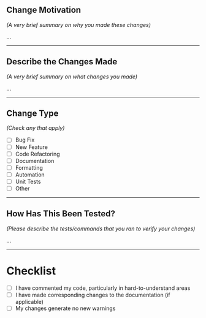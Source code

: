 ## Change Motivation

_(A very brief summary on why you made these changes)_

...

---

## Describe the Changes Made

_(A very brief summary on what changes you made)_

...

---

## Change Type

_(Check any that apply)_

- [ ] Bug Fix
- [ ] New Feature
- [ ] Code Refactoring
- [ ] Documentation
- [ ] Formatting
- [ ] Automation
- [ ] Unit Tests
- [ ] Other

---

## How Has This Been Tested?

_(Please describe the tests/commands that you ran to verify your changes)_

...

---

# Checklist

- [ ] I have commented my code, particularly in hard-to-understand areas
- [ ] I have made corresponding changes to the documentation (if applicable)
- [ ] My changes generate no new warnings
